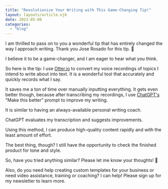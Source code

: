 ```yaml
---
title: "Revolutionize Your Writing with This Game-Changing Tip!"
layout: layouts/article.njk
date: 2023-05-09
categories: 
  - "blog"
---
```


I am thrilled to pass on to you a wonderful tip that has entirely changed the way I approach writing. Thank you Jose Rosado for this tip. 🙂

I believe it to be a game-changer, and I am eager to hear what you think.

So here is the tip: I use [Otter.io](http://otter.io) to convert my voice recordings of topics I intend to write about into text. It is a wonderful tool that accurately and quickly records what I say.

It saves me a ton of time over manually inputting everything. It gets even better though, because after transcribing my recordings, I use [ChatGPT's](https://chat.openai.com) "Make this better" prompt to improve my writing.

It is similar to having an always-available personal writing coach.

ChatGPT evaluates my transcription and suggests improvements.

Using this method, I can produce high-quality content rapidly and with the least amount of effort.

The best thing, though? I still have the opportunity to check the finished product for tone and style.

So, have you tried anything similar? Please let me know your thoughts! 🙂

Also, do you need help creating custom templates for your business or need video assistance, training or coaching? I can help! Please sign up for my newsletter to learn more.
